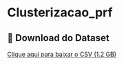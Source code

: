 # Clusterizacao_prf

## 📂 Download do Dataset
[Clique aqui para baixar o CSV (1.2 GB)](https://github.com/juniorbr007/Clusterizacao_prf/commits/v1.0)
